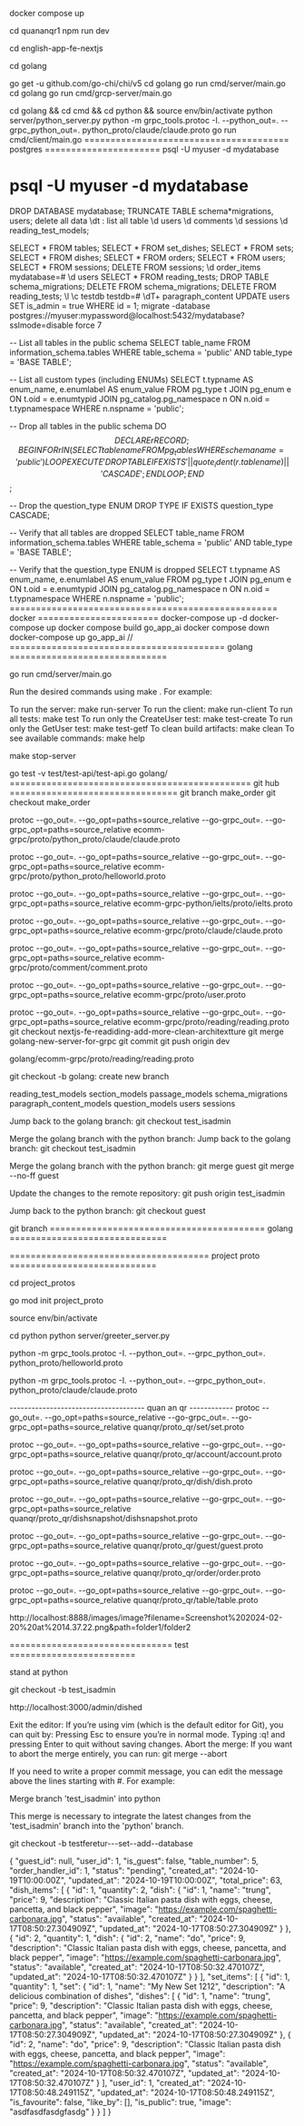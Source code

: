 docker compose up

cd quananqr1
npm run dev

cd english-app-fe-nextjs

cd golang

go get -u github.com/go-chi/chi/v5
cd golang
go run cmd/server/main.go
cd golang
go run cmd/grcp-server/main.go

cd golang && cd cmd && cd python && source env/bin/activate
python server/python_server.py
python -m grpc_tools.protoc -I. --python_out=. --grpc_python_out=. python_proto/claude/claude.proto
go run cmd/client/main.go
======================================= postgres ======================
psql -U myuser -d mydatabase

# psql -U myuser -d mydatabase

DROP DATABASE mydatabase;
TRUNCATE TABLE schema*migrations, users; delete all data
\dt : list all table
\d users
\d comments
\d sessions
\d reading_test_models;

SELECT * FROM tables;
SELECT * FROM set_dishes;
SELECT * FROM sets;
SELECT * FROM dishes;
SELECT * FROM orders;
SELECT * FROM users;
SELECT \* FROM sessions;
DELETE FROM sessions;
\d order_items
mydatabase=# \d users
SELECT \* FROM reading_tests;
DROP TABLE schema_migrations;
DELETE FROM schema_migrations;
DELETE FROM reading_tests;
\l
\c testdb
testdb=# \dT+ paragraph_content
UPDATE users
SET is_admin = true
WHERE id = 1;
migrate -database postgres://myuser:mypassword@localhost:5432/mydatabase?sslmode=disable force 7

-- List all tables in the public schema
SELECT table_name
FROM information_schema.tables
WHERE table_schema = 'public'
AND table_type = 'BASE TABLE';

-- List all custom types (including ENUMs)
SELECT t.typname AS enum_name,
e.enumlabel AS enum_value
FROM pg_type t
JOIN pg_enum e ON t.oid = e.enumtypid
JOIN pg_catalog.pg_namespace n ON n.oid = t.typnamespace
WHERE n.nspname = 'public';

-- Drop all tables in the public schema
DO $$
DECLARE
r RECORD;
BEGIN
FOR r IN (SELECT tablename FROM pg_tables WHERE schemaname = 'public') LOOP
EXECUTE 'DROP TABLE IF EXISTS ' || quote_ident(r.tablename) || ' CASCADE';
END LOOP;
END $$;

-- Drop the question_type ENUM
DROP TYPE IF EXISTS question_type CASCADE;

-- Verify that all tables are dropped
SELECT table_name
FROM information_schema.tables
WHERE table_schema = 'public'
AND table_type = 'BASE TABLE';

-- Verify that the question_type ENUM is dropped
SELECT t.typname AS enum_name,
e.enumlabel AS enum_value
FROM pg_type t
JOIN pg_enum e ON t.oid = e.enumtypid
JOIN pg_catalog.pg_namespace n ON n.oid = t.typnamespace
WHERE n.nspname = 'public';
=================================================== docker =======================
docker-compose up -d
docker-compose up
docker compose build go_app_ai
docker compose down
docker-compose up go_app_ai
//
========================================= golang ==============================

go run cmd/server/main.go

Run the desired commands using make <target>. For example:

To run the server: make run-server
To run the client: make run-client
To run all tests: make test
To run only the CreateUser test: make test-create
To run only the GetUser test: make test-getf
To clean build artifacts: make clean
To see available commands: make help

make stop-server

go test -v test/test-api/test-api.go
golang/
============================================== git hub ================================
git branch make_order
git checkout make_order

protoc --go_out=. --go_opt=paths=source_relative --go-grpc_out=. --go-grpc_opt=paths=source_relative ecomm-grpc/proto/python_proto/claude/claude.proto

protoc --go_out=. --go_opt=paths=source_relative --go-grpc_out=. --go-grpc_opt=paths=source_relative ecomm-grpc/proto/python_proto/helloworld.proto

protoc --go_out=. --go_opt=paths=source_relative --go-grpc_out=. --go-grpc_opt=paths=source_relative ecomm-grpc-python/ielts/proto/ielts.proto

protoc --go_out=. --go_opt=paths=source_relative --go-grpc_out=. --go-grpc_opt=paths=source_relative ecomm-grpc/proto/claude/claude.proto

protoc --go_out=. --go_opt=paths=source_relative --go-grpc_out=. --go-grpc_opt=paths=source_relative ecomm-grpc/proto/comment/comment.proto

protoc --go_out=. --go_opt=paths=source_relative --go-grpc_out=. --go-grpc_opt=paths=source_relative ecomm-grpc/proto/user.proto

protoc --go_out=. --go_opt=paths=source_relative --go-grpc_out=. --go-grpc_opt=paths=source_relative ecomm-grpc/proto/reading/reading.proto
git checkout nextjs-fe-readiding-add-more-clean-architextture
git merge golang-new-server-for-grpc
git commit
git push origin dev

golang/ecomm-grpc/proto/reading/reading.proto

git checkout -b golang: create new branch

reading_test_models
section_models
passage_models
schema_migrations
paragraph_content_models
question_models
users
sessions

Jump back to the golang branch:
git checkout test_isadmin

Merge the golang branch with the python branch:
Jump back to the golang branch:
git checkout test_isadmin

Merge the golang branch with the python branch:
git merge guest
git merge --no-ff guest

Update the changes to the remote repository:
git push origin test_isadmin

Jump back to the python branch:
git checkout guest

git branch
========================================= golang ==============================

====================================== project proto ============================

cd project_protos

go mod init project_proto

source env/bin/activate

cd python
python server/greeter_server.py

python -m grpc_tools.protoc -I. --python_out=. --grpc_python_out=. python_proto/helloworld.proto

python -m grpc_tools.protoc -I. --python_out=. --grpc_python_out=. python_proto/claude/claude.proto

------------------------------------- quan an qr ------------
protoc --go_out=. --go_opt=paths=source_relative --go-grpc_out=. --go-grpc_opt=paths=source_relative quanqr/proto_qr/set/set.proto



protoc --go_out=. --go_opt=paths=source_relative --go-grpc_out=. --go-grpc_opt=paths=source_relative quanqr/proto_qr/account/account.proto

protoc --go_out=. --go_opt=paths=source_relative --go-grpc_out=. --go-grpc_opt=paths=source_relative quanqr/proto_qr/dish/dish.proto

protoc --go_out=. --go_opt=paths=source_relative --go-grpc_out=. --go-grpc_opt=paths=source_relative quanqr/proto_qr/dishsnapshot/dishsnapshot.proto

protoc --go_out=. --go_opt=paths=source_relative --go-grpc_out=. --go-grpc_opt=paths=source_relative quanqr/proto_qr/guest/guest.proto

protoc --go_out=. --go_opt=paths=source_relative --go-grpc_out=. --go-grpc_opt=paths=source_relative quanqr/proto_qr/order/order.proto

protoc --go_out=. --go_opt=paths=source_relative --go-grpc_out=. --go-grpc_opt=paths=source_relative quanqr/proto_qr/table/table.proto

http://localhost:8888/images/image?filename=Screenshot%202024-02-20%20at%2014.37.22.png&path=folder1/folder2

=============================== test ========================

stand at python

git checkout -b test_isadmin

http://localhost:3000/admin/dished

Exit the editor: If you’re using vim (which is the default editor for Git), you can quit by:
Pressing Esc to ensure you’re in normal mode.
Typing :q! and pressing Enter to quit without saving changes.
Abort the merge: If you want to abort the merge entirely, you can run:
git merge --abort

If you need to write a proper commit message, you can edit the message above the lines starting with #. For example:

Merge branch 'test_isadmin' into python

This merge is necessary to integrate the latest changes from the 'test_isadmin' branch into the 'python' branch.

git checkout -b testferetur---set--add--database







{
  "guest_id": null,
  "user_id": 1,
  "is_guest": false,
  "table_number": 5,
  "order_handler_id": 1,
  "status": "pending",
  "created_at": "2024-10-19T10:00:00Z",
  "updated_at": "2024-10-19T10:00:00Z",
  "total_price": 63,
  "dish_items": [
    {
      "id": 1,
      "quantity": 2,
      "dish": {
        "id": 1,
        "name": "trung",
        "price": 9,
        "description": "Classic Italian pasta dish with eggs, cheese, pancetta, and black pepper",
        "image": "https://example.com/spaghetti-carbonara.jpg",
        "status": "available",
        "created_at": "2024-10-17T08:50:27.304909Z",
        "updated_at": "2024-10-17T08:50:27.304909Z"
      }
    },
    {
      "id": 2,
      "quantity": 1,
      "dish": {
        "id": 2,
        "name": "do",
        "price": 9,
        "description": "Classic Italian pasta dish with eggs, cheese, pancetta, and black pepper",
        "image": "https://example.com/spaghetti-carbonara.jpg",
        "status": "available",
        "created_at": "2024-10-17T08:50:32.470107Z",
        "updated_at": "2024-10-17T08:50:32.470107Z"
      }
    }
  ],
  "set_items": [
    {
      "id": 1,
      "quantity": 1,
      "set": {
        "id": 1,
        "name": "My New Set 1212",
        "description": "A delicious combination of dishes",
        "dishes": [
          {
            "id": 1,
            "name": "trung",
            "price": 9,
            "description": "Classic Italian pasta dish with eggs, cheese, pancetta, and black pepper",
            "image": "https://example.com/spaghetti-carbonara.jpg",
            "status": "available",
            "created_at": "2024-10-17T08:50:27.304909Z",
            "updated_at": "2024-10-17T08:50:27.304909Z"
          },
          {
            "id": 2,
            "name": "do",
            "price": 9,
            "description": "Classic Italian pasta dish with eggs, cheese, pancetta, and black pepper",
            "image": "https://example.com/spaghetti-carbonara.jpg",
            "status": "available",
            "created_at": "2024-10-17T08:50:32.470107Z",
            "updated_at": "2024-10-17T08:50:32.470107Z"
          }
        ],
        "user_id": 1,
        "created_at": "2024-10-17T08:50:48.249115Z",
        "updated_at": "2024-10-17T08:50:48.249115Z",
        "is_favourite": false,
        "like_by": [],
        "is_public": true,
        "image": "asdfasdfasdgfasdg"
      }
    }
  ]
}